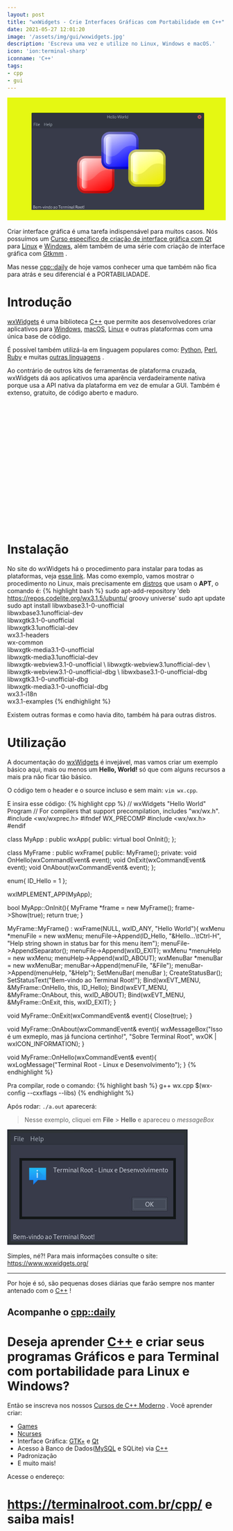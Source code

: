 ```yaml
---
layout: post
title: "wxWidgets - Crie Interfaces Gráficas com Portabilidade em C++"
date: 2021-05-27 12:01:20
image: '/assets/img/gui/wxwidgets.jpg'
description: 'Escreva uma vez e utilize no Linux, Windows e macOS.'
icon: 'ion:terminal-sharp'
iconname: 'C++'
tags:
- cpp
- gui
---
```


![wxWidgets - Crie Interfaces Gráficas com Portabilidade em C++](/assets/img/gui/wxwidgets.jpg)

Criar interface gráfica é uma tarefa indispensável para muitos casos. Nós possuímos um [Curso específico de criação de interface gráfica com Qt](https://terminalroot.com.br/cpp) para [Linux](https://terminalroot.com.br/tags#linux) e [Windows](https://terminalroot.com.br/tags#windows), além também de uma série com criação de interface gráfica com [Gtkmm](https://www.youtube.com/watch?v=83vtYDbvB1Q&list=PLUJBQEDDLNclqDgPBN9Y2iHPqUBiDEcZc) .

Mas nesse [cpp::daily](https://terminalroot.com.br/tags#cppdaily) de hoje vamos conhecer uma que também não fica para atrás e seu diferencial é a PORTABILIADADE.

# Introdução
[wxWidgets](https://www.wxwidgets.org/) é uma biblioteca [C++](https://terminalroot.com.br/cpp) que permite aos desenvolvedores criar aplicativos para [Windows](https://terminalroot.com.br/tags#windows), [macOS](https://terminalroot.com.br/tags#macos), [Linux](https://terminalroot.com.br/linux) e outras plataformas com uma única base de código.

É possível também utilizá-la em linguagem populares como: [Python](https://terminalroot.com.br/tags#python), [Perl](https://terminalroot.com.br/2019/10/linguagem-de-programacao.html#10-perl), [Ruby](https://terminalroot.com.br/tags/#ruby) e muitas [outras linguagens](https://terminalroot.com.br/2021/03/testei-o-desempenho-de-10-linguagens-de-programacao-com-ranking.html) . 

Ao contrário de outros kits de ferramentas de plataforma cruzada, wxWidgets dá aos aplicativos uma aparência verdadeiramente nativa porque usa a API nativa da plataforma em vez de emular a GUI. Também é extenso, gratuito, de código aberto e maduro.

<!-- QUADRADO -->
<script async src="//pagead2.googlesyndication.com/pagead/js/adsbygoogle.js"></script>
<ins class="adsbygoogle"
style="display:inline-block;width:336px;height:280px"
data-ad-client="ca-pub-2838251107855362"
data-ad-slot="5351066970"></ins>
<script>
(adsbygoogle = window.adsbygoogle || []).push({});
</script>


# Instalação
No site do wxWidgets há o procedimento para instalar para todas as plataformas, veja [esse link](https://www.wxwidgets.org/downloads/). Mas como exemplo, vamos mostrar o procedimento no Linux, mais precisamente em [distros](https://terminalroot.com.br/tags#distros) que usam o **APT**, o comando é:
{% highlight bash %}
sudo apt-add-repository 'deb https://repos.codelite.org/wx3.1.5/ubuntu/ groovy universe'
sudo apt update
sudo  apt install libwxbase3.1-0-unofficial \
                 libwxbase3.1unofficial-dev \
                 libwxgtk3.1-0-unofficial \
                 libwxgtk3.1unofficial-dev \
                 wx3.1-headers \
                 wx-common \
                 libwxgtk-media3.1-0-unofficial \
                 libwxgtk-media3.1unofficial-dev \
                 libwxgtk-webview3.1-0-unofficial \ 
                 libwxgtk-webview3.1unofficial-dev \ 
                 libwxgtk-webview3.1-0-unofficial-dbg \ 
                 libwxbase3.1-0-unofficial-dbg \
                 libwxgtk3.1-0-unofficial-dbg \
                 libwxgtk-media3.1-0-unofficial-dbg \
                 wx3.1-i18n \
                 wx3.1-examples
{% endhighlight %}

Existem outras formas e como havia dito, também há para outras distros.

# Utilização
A documentação do [wxWidgets](https://www.wxwidgets.org/docs/) é invejável, mas vamos criar um exemplo básico aqui, mais ou menos um **Hello, World!** só que com alguns recursos a mais pra não ficar tão básico.

O código tem o header e o source incluso e sem main: `vim wx.cpp`.

<!-- RETANGULO LARGO 2 -->
<script async src="//pagead2.googlesyndication.com/pagead/js/adsbygoogle.js"></script>
<ins class="adsbygoogle"
style="display:block; text-align:center;"
data-ad-layout="in-article"
data-ad-format="fluid"
data-ad-client="ca-pub-2838251107855362"
data-ad-slot="8549252987"></ins>
<script>
(adsbygoogle = window.adsbygoogle || []).push({});
</script>

E insira esse código:
{% highlight cpp %}
// wxWidgets "Hello World" Program
// For compilers that support precompilation, includes "wx/wx.h".
#include <wx/wxprec.h>
#ifndef WX_PRECOMP
    #include <wx/wx.h>
#endif

class MyApp : public wxApp{
public:
    virtual bool OnInit();
};

class MyFrame : public wxFrame{
public:
    MyFrame();
private:
    void OnHello(wxCommandEvent& event);
    void OnExit(wxCommandEvent& event);
    void OnAbout(wxCommandEvent& event);
};

enum{
    ID_Hello = 1
};

wxIMPLEMENT_APP(MyApp);

bool MyApp::OnInit(){
    MyFrame *frame = new MyFrame();
    frame->Show(true);
    return true;
}

MyFrame::MyFrame() : wxFrame(NULL, wxID_ANY, "Hello World"){
    wxMenu *menuFile = new wxMenu;
    menuFile->Append(ID_Hello, "&Hello...\tCtrl-H",
                     "Help string shown in status bar for this menu item");
    menuFile->AppendSeparator();
    menuFile->Append(wxID_EXIT);
    wxMenu *menuHelp = new wxMenu;
    menuHelp->Append(wxID_ABOUT);
    wxMenuBar *menuBar = new wxMenuBar;
    menuBar->Append(menuFile, "&File");
    menuBar->Append(menuHelp, "&Help");
    SetMenuBar( menuBar );
    CreateStatusBar();
    SetStatusText("Bem-vindo ao Terminal Root!");
    Bind(wxEVT_MENU, &MyFrame::OnHello, this, ID_Hello);
    Bind(wxEVT_MENU, &MyFrame::OnAbout, this, wxID_ABOUT);
    Bind(wxEVT_MENU, &MyFrame::OnExit, this, wxID_EXIT);
}

void MyFrame::OnExit(wxCommandEvent& event){
    Close(true);
}

void MyFrame::OnAbout(wxCommandEvent& event){
    wxMessageBox("Isso é um exmeplo, mas já funciona certinho!",
                 "Sobre Terminal Root", wxOK | wxICON_INFORMATION);
}

void MyFrame::OnHello(wxCommandEvent& event){
    wxLogMessage("Terminal Root - Linux e Desenvolvimento");
}
{% endhighlight %}

Pra compilar, rode o comando:
{% highlight bash %}
g++ wx.cpp $(wx-config --cxxflags --libs)
{% endhighlight %}

Após rodar: `./a.out` aparecerá:
> Nesse exemplo, cliquei em **File** > **Hello** e apareceu o *messageBox*

![wxWidgets Running](/assets/img/gui/wxwidgets-example.jpg)

Simples, né?! Para mais informações consulte o site: <https://www.wxwidgets.org/>

---

Por hoje é só, são pequenas doses diárias que farão sempre nos manter antenado com o [C++](https://terminalroot.com.br/cpp/) !

## Acompanhe o [cpp::daily](https://terminalroot.com.br/tags#cppdaily)

# Deseja aprender [C++](https://terminalroot.com.br/cpp/) e criar seus programas Gráficos e para Terminal com portabilidade para Linux e Windows?
Então se inscreva nos nossos [Cursos de C++ Moderno](https://terminalroot.com.br/cpp/) . Você aprender criar:
- [Games](https://terminalroot.com.br/tags#games)
- [Ncurses](https://terminalroot.com.br/2021/02/crie-programas-graficos-no-terminal-com-cpp-e-ncurses.html)
- Interface Gráfica: [GTK+](https://terminalroot.com.br/2020/08/anjuta-o-melhor-ide-para-c-com-gtkmm.html) e [Qt](https://terminalroot.com.br/2021/02/gerencie-suas-contas-financeiras-pessoais-com-terminal-finances.html)
- Acesso à Banco de Dados([MySQL](https://terminalroot.com.br/mysql/) e SQLite) via [C++](https://terminalroot.com.br/cpp/)
- Padronização
- E muito mais!

Acesse o endereço:
# <https://terminalroot.com.br/cpp/> e saiba mais!

